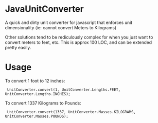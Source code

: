 # JavaUnitConverter
A quick and dirty unit converter for javascript that enforces unit dimensionality (ie: cannot convert Meters to Kilograms) 

Other solutions tend to be rediculously complex for when you just want to convert meters to feet, etc.  This is approx 100 LOC, and can be extended pretty easily.  

# Usage

To convert 1 foot to 12 inches:

     UnitConverter.convert(1, UnitConverter.Lengths.FEET, UnitConverter.Lengths.INCHES);

To convert 1337 Kilograms to Pounds:

     UnitConverter.convert(1337, UnitConverter.Masses.KILOGRAMS, UnitConverter.Masses.POUNDS);
